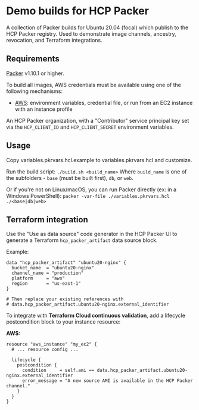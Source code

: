 # Demo builds for HCP Packer

A collection of Packer builds for Ubuntu 20.04 (focal) which publish to the HCP Packer registry. Used to demonstrate image channels, ancestry, revocation, and Terraform integrations.

## Requirements

[Packer](https://www.packer.io/) v1.10.1 or higher.

To build all images, AWS credentials must be available using one of the following mechanisms:

- [AWS](https://developer.hashicorp.com/packer/plugins/builders/amazon#authentication): environment variables, credential file, or run from an EC2 instance with an instance profile

An HCP Packer organization, with a "Contributor" service principal key set via the `HCP_CLIENT_ID` and `HCP_CLIENT_SECRET` environment variables.

## Usage

Copy variables.pkrvars.hcl.example to variables.pkrvars.hcl and customize.

Run the build script:
`./build.sh <build_name>`
Where `build_name` is one of the subfolders - `base` (must be built first), `db`, or `web`.

Or if you're not on Linux/macOS, you can run Packer directly (ex: in a Windows PowerShell):
`packer -var-file ./variables.pkrvars.hcl ./<base|db|web>`

## Terraform integration

Use the "Use as data source" code generator in the HCP Packer UI to generate a Terraform `hcp_packer_artifact` data source block.

Example:

```hcl
data "hcp_packer_artifact" "ubuntu20-nginx" {
  bucket_name  = "ubuntu20-nginx"
  channel_name = "production"
  platform     = "aws"
  region       = "us-east-1"
}

# Then replace your existing references with
# data.hcp_packer_artifact.ubuntu20-nginx.external_identifier
```

To integrate with **Terraform Cloud continuous validation**, add a lifecycle postcondition block to your instance resource:

**AWS:**

```hcl
resource "aws_instance" "my_ec2" {
  # ... resource config ...

  lifecycle {
    postcondition {
      condition     = self.ami == data.hcp_packer_artifact.ubuntu20-nginx.external_identifier
      error_message = "A new source AMI is available in the HCP Packer channel."
    }    
  }
}
```
